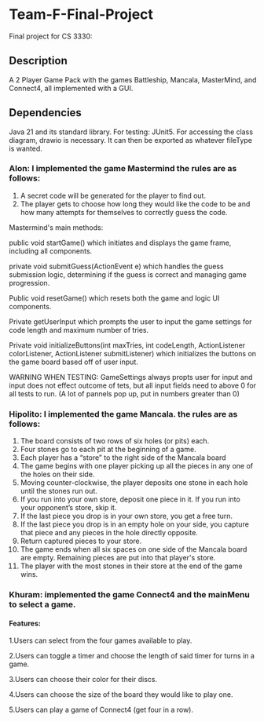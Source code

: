 # Team-F-Final-Project
Final project for CS 3330: 


## Description
A 2 Player Game Pack with the games Battleship, Mancala, MasterMind, and Connect4, all implemented with a GUI.

## Dependencies
Java 21 and its standard library. For testing: JUnit5. For accessing the class diagram, drawio is necessary. It can then be exported as whatever fileType is wanted.



### Alon: I implemented the game Mastermind the rules are as follows:
1. A secret code will be generated for the player to find out.
2. The player gets to choose how long they would like the code to be and how many attempts for themselves to correctly guess the code.

Mastermind's main methods:

public void startGame() which initiates and displays the game frame, including all components.

private void submitGuess(ActionEvent e) which handles the guess submission logic, determining if the guess is correct and managing game progression.

Public void resetGame() which resets both the game and logic UI components.

Private getUserInput which prompts the user to input the game settings for code length and maximum number of tries.

Private void initializeButtons(int maxTries, int codeLength, ActionListener colorListener, ActionListener submitListener) which initializes the buttons on the game board based off of user input.

WARNING WHEN TESTING: GameSettings always propts user for input and input does not effect outcome of tets, but all input fields need to above 0 for all tests to run. (A lot of pannels pop up, put in numbers greater than 0)


### Hipolito: I implemented the game Mancala. the rules are as follows:
1. The board consists of two rows of six holes (or pits) each.
2. Four stones go to each pit at the beginning of a game.
3. Each player has a “store” to the right side of the Mancala board
4. The game begins with one player picking up all the pieces in any one of the holes on their side.
5. Moving counter-clockwise, the player deposits one stone in each hole until the stones run out.
6. If you run into your own store, deposit one piece in it. If you run into your opponent’s store, skip it.
7. If the last piece you drop is in your own store, you get a free turn.
8. If the last piece you drop is in an empty hole on your side, you capture that piece and any pieces in the hole directly opposite.
9. Return captured pieces to your store.
10. The game ends when all six spaces on one side of the Mancala board are empty. Remaining pieces are put into that player's store.
11. The player with the most stones in their store at the end of the game wins.


### Khuram: implemented the game Connect4 and the mainMenu to select a game.
#### Features:
1.Users can select from the four games available to play.

2.Users can toggle a timer and choose the length of said timer for turns in a game.

3.Users can choose their color for their discs.

4.Users can choose the size of the board they would like to play one.

5.Users can play a game of Connect4 (get four in a row).
